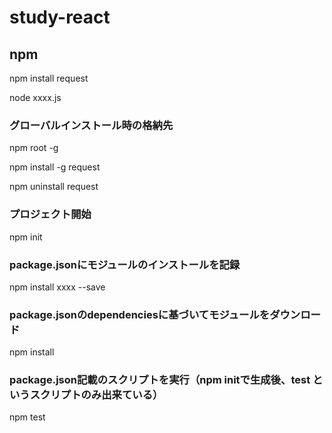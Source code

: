 # study-react

## npm

npm install request

node xxxx.js

### グローバルインストール時の格納先

npm root -g

npm install -g request

npm uninstall request

### プロジェクト開始

npm init

### package.jsonにモジュールのインストールを記録

npm install xxxx --save

### package.jsonのdependenciesに基づいてモジュールをダウンロード

npm install

### package.json記載のスクリプトを実行（npm initで生成後、test というスクリプトのみ出来ている）

npm test
